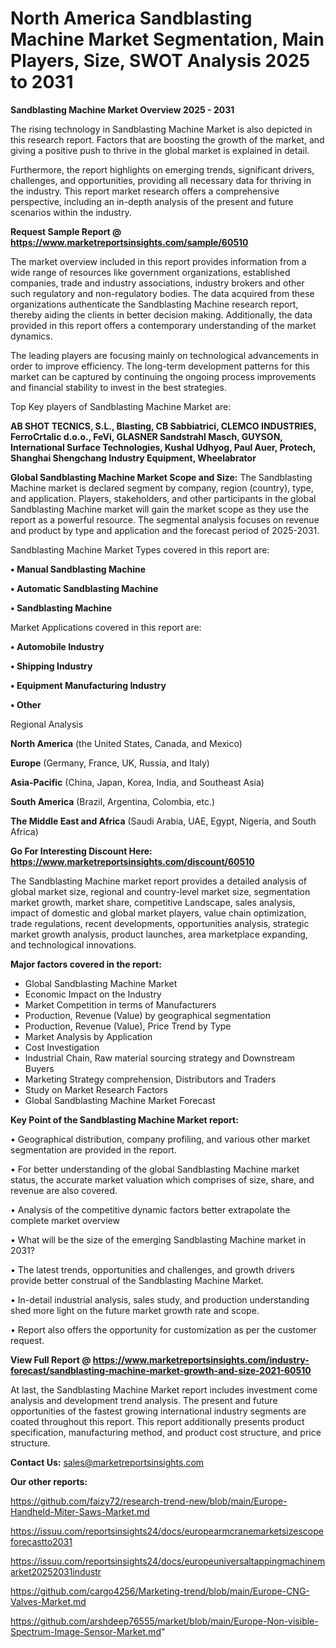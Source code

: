 # North America Sandblasting Machine Market Segmentation, Main Players, Size, SWOT Analysis 2025 to 2031

<Strong> Sandblasting Machine Market Overview 2025 - 2031</strong>

The rising technology in Sandblasting Machine Market is also depicted in this research report. Factors that are boosting the growth of the market, and giving a positive push to thrive in the global market is explained in detail.

Furthermore, the report highlights on emerging trends, significant drivers, challenges, and opportunities, providing all necessary data for thriving in the industry. This report market research offers a comprehensive perspective, including an in-depth analysis of the present and future scenarios within the industry.

<strong>Request Sample Report @ <a href=https://www.marketreportsinsights.com/sample/60510>https://www.marketreportsinsights.com/sample/60510</a></strong>

The market overview included in this report provides information from a wide range of resources like government organizations, established companies, trade and industry associations, industry brokers and other such regulatory and non-regulatory bodies. The data acquired from these organizations authenticate the Sandblasting Machine research report, thereby aiding the clients in better decision making. Additionally, the data provided in this report offers a contemporary understanding of the market dynamics.

The leading players are focusing mainly on technological advancements in order to improve efficiency. The long-term development patterns for this market can be captured by continuing the ongoing process improvements and financial stability to invest in the best strategies.

Top Key players of Sandblasting Machine Market are:

<strong>AB SHOT TECNICS, S.L., Blasting, CB Sabbiatrici, CLEMCO INDUSTRIES, FerroCrtalic d.o.o., FeVi, GLASNER Sandstrahl Masch, GUYSON, International Surface Technologies, Kushal Udhyog, Paul Auer, Protech, Shanghai Shengchang Industry Equipment, Wheelabrator</strong>

<strong><b>Global Sandblasting Machine Market Scope and Size:</b></strong>
The Sandblasting Machine market is declared segment by company, region (country), type, and application. Players, stakeholders, and other participants in the global Sandblasting Machine market will gain the market scope as they use the report as a powerful resource. The segmental analysis focuses on revenue and product by type and application and the forecast period of 2025-2031.

Sandblasting Machine Market Types covered in this report are:

<strong>• Manual Sandblasting Machine

• Automatic Sandblasting Machine

• Sandblasting Machine</strong>

Market Applications covered in this report are:

<strong>• Automobile Industry

• Shipping Industry

• Equipment Manufacturing Industry

• Other</strong> 

Regional Analysis

<strong>North America</strong> (the United States, Canada, and Mexico)

<strong>Europe</strong> (Germany, France, UK, Russia, and Italy)

<strong>Asia-Pacific</strong> (China, Japan, Korea, India, and Southeast Asia)

<strong>South America</strong> (Brazil, Argentina, Colombia, etc.)

<strong>The Middle East and Africa</strong> (Saudi Arabia, UAE, Egypt, Nigeria, and South Africa)

<strong>Go For Interesting Discount Here: <a href=https://www.marketreportsinsights.com/discount/60510>https://www.marketreportsinsights.com/discount/60510</a></strong>

The Sandblasting Machine market report provides a detailed analysis of global market size, regional and country-level market size, segmentation market growth, market share, competitive Landscape, sales analysis, impact of domestic and global market players, value chain optimization, trade regulations, recent developments, opportunities analysis, strategic market growth analysis, product launches, area marketplace expanding, and technological innovations.

<strong><b>Major factors covered in the report:</b></strong>
<ul>
  <li>Global Sandblasting Machine Market </li>
  <li>Economic Impact on the Industry</li>
  <li>Market Competition in terms of Manufacturers</li>
  <li>Production, Revenue (Value) by geographical segmentation</li>
  <li>Production, Revenue (Value), Price Trend by Type</li>
  <li>Market Analysis by Application</li>
  <li>Cost Investigation</li>
  <li>Industrial Chain, Raw material sourcing strategy and Downstream Buyers</li>
  <li>Marketing Strategy comprehension, Distributors and Traders</li>
  <li>Study on Market Research Factors</li>
  <li>Global Sandblasting Machine Market Forecast</li>
</ul>

<strong><b>Key Point of the Sandblasting Machine Market report:</b></strong>

• Geographical distribution, company profiling, and various other market segmentation are provided in the report.

• For better understanding of the global Sandblasting Machine market status, the accurate market valuation which comprises of size, share, and revenue are also covered.

• Analysis of the competitive dynamic factors better extrapolate the complete market overview

• What will be the size of the emerging Sandblasting Machine market in 2031?

• The latest trends, opportunities and challenges, and growth drivers provide better construal of the Sandblasting Machine Market.

• In-detail industrial analysis, sales study, and production understanding shed more light on the future market growth rate and scope.

• Report also offers the opportunity for customization as per the customer request.

<strong><b>View Full Report @ <a href=https://www.marketreportsinsights.com/industry-forecast/sandblasting-machine-market-growth-and-size-2021-60510>https://www.marketreportsinsights.com/industry-forecast/sandblasting-machine-market-growth-and-size-2021-60510</a></b></strong>


At last, the Sandblasting Machine Market report includes investment come analysis and development trend analysis. The present and future opportunities of the fastest growing international industry segments are coated throughout this report. This report additionally presents product specification, manufacturing method, and product cost structure, and price structure.

<strong>Contact Us:</strong>
sales@marketreportsinsights.com

<strong>Our other reports:</strong>

<a href=https://github.com/faizy72/research-trend-new/blob/main/Europe-Handheld-Miter-Saws-Market.md>https://github.com/faizy72/research-trend-new/blob/main/Europe-Handheld-Miter-Saws-Market.md</a>

<a href=https://issuu.com/reportsinsights24/docs/europearmcranemarketsizescopeforecastto2031>https://issuu.com/reportsinsights24/docs/europearmcranemarketsizescopeforecastto2031</a>

<a href=https://issuu.com/reportsinsights24/docs/europeuniversaltappingmachinemarket20252031industr>https://issuu.com/reportsinsights24/docs/europeuniversaltappingmachinemarket20252031industr</a>

<a href=https://github.com/cargo4256/Marketing-trend/blob/main/Europe-CNG-Valves-Market.md>https://github.com/cargo4256/Marketing-trend/blob/main/Europe-CNG-Valves-Market.md</a>

<a href=https://github.com/arshdeep76555/market/blob/main/Europe-Non-visible-Spectrum-Image-Sensor-Market.md>https://github.com/arshdeep76555/market/blob/main/Europe-Non-visible-Spectrum-Image-Sensor-Market.md</a>"
